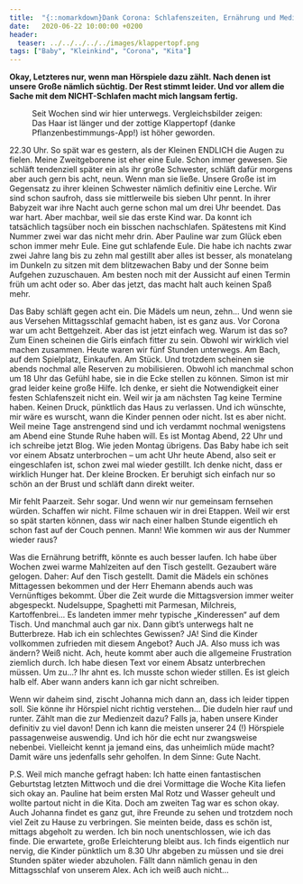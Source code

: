 ```yaml
---
title:  "{::nomarkdown}Dank Corona: Schlafenszeiten, Ernährung und Mediennutzung völlig eskaliert{:/}"
date:   2020-06-22 10:00:00 +0200
header:
  teaser: ../../../../../images/klappertopf.png
tags: ["Baby", "Kleinkind", "Corona", "Kita"]
---
```


**Okay, Letzteres nur, wenn man Hörspiele dazu zählt. Nach denen ist unsere Große nämlich süchtig. Der Rest stimmt leider. Und vor allem die Sache mit dem NICHT-Schlafen macht mich langsam fertig.**

<figure>
  <img src="../../../../../images/klappertopf.png" alt="">
  <figcaption>Seit Wochen sind wir hier unterwegs. Vergleichsbilder zeigen: Das Haar ist länger und der zottige Klappertopf (danke Pflanzenbestimmungs-App!) ist höher geworden.</figcaption>
</figure>

22.30 Uhr. So spät war es gestern, als der Kleinen ENDLICH die Augen zu fielen. Meine Zweitgeborene ist eher eine Eule. Schon immer gewesen. Sie schläft tendenziell später ein als ihr große Schwester, schläft dafür morgens aber auch gern bis acht, neun. Wenn man sie ließe. Unsere Große ist im Gegensatz zu ihrer kleinen Schwester nämlich definitiv eine Lerche. Wir sind schon saufroh, dass sie mittlerweile bis sieben Uhr pennt. In ihrer Babyzeit war ihre Nacht auch gerne schon mal um drei Uhr beendet. Das war hart. Aber machbar, weil sie das erste Kind war. Da konnt ich tatsächlich tagsüber noch ein bisschen nachschlafen. Spätestens mit Kind Nummer zwei war das nicht mehr drin. Aber Pauline war zum Glück eben schon immer mehr Eule. Eine gut schlafende Eule. Die habe ich nachts zwar zwei Jahre lang bis zu zehn mal gestillt aber alles ist besser, als monatelang im Dunkeln zu sitzen mit dem blitzewachen Baby und der Sonne beim Aufgehen zuzuschauen. Am besten noch mit der Aussicht auf einen Termin früh um acht oder so. Aber das jetzt, das macht halt auch keinen Spaß mehr.

Das Baby schläft gegen acht ein. Die Mädels um neun, zehn… Und wenn sie aus Versehen Mittagsschlaf gemacht haben, ist es ganz aus. Vor Corona war um acht Bettgehzeit. Aber das ist jetzt einfach weg. Warum ist das so? Zum Einen scheinen die Girls einfach fitter zu sein. Obwohl wir wirklich viel machen zusammen. Heute waren wir fünf Stunden unterwegs. Am Bach, auf dem Spielplatz, Einkaufen. Am Stück. Und trotzdem scheinen sie abends nochmal alle Reserven zu mobilisieren. Obwohl ich manchmal schon um 18 Uhr das Gefühl habe, sie in die Ecke stellen zu können. Simon ist mir grad leider keine große Hilfe. Ich denke, er sieht die Notwendigkeit einer festen Schlafenszeit nicht ein. Weil wir ja am nächsten Tag keine Termine haben. Keinen Druck, pünktlich das Haus zu verlassen. Und ich wünschte, mir wäre es wurscht, wann die Kinder pennen oder nicht. Ist es aber nicht. Weil meine Tage anstrengend sind und ich verdammt nochmal wenigstens am Abend eine Stunde Ruhe haben will. Es ist Montag Abend, 22 Uhr und ich schreibe jetzt Blog. Wie jeden Montag übrigens. Das Baby habe ich seit vor einem Absatz unterbrochen – um  acht Uhr heute Abend, also seit er eingeschlafen ist, schon zwei mal wieder gestillt. Ich denke nicht, dass er wirklich Hunger hat. Der kleine Brocken. Er beruhigt sich einfach nur so schön an der Brust und schläft dann direkt weiter. 

Mir fehlt Paarzeit. Sehr sogar. Und wenn wir nur gemeinsam fernsehen würden. Schaffen wir nicht. Filme schauen wir in drei Etappen. Weil wir erst so spät starten können, dass wir nach einer halben Stunde eigentlich eh schon fast auf der Couch pennen. Mann! Wie kommen wir aus der Nummer wieder raus?

Was die Ernährung betrifft, könnte es auch besser laufen. Ich habe über Wochen zwei warme Mahlzeiten auf den Tisch gestellt. Gezaubert wäre gelogen. Daher: Auf den Tisch gestellt. Damit die Mädels ein schönes Mittagessen bekommen und der Herr Ehemann abends auch was Vernünftiges bekommt. Über die Zeit wurde die Mittagsversion immer weiter abgespeckt. Nudelsuppe, Spaghetti mit Parmesan, Milchreis, Kartoffenbrei… Es landeten immer mehr typische „Kinderessen“ auf dem Tisch. Und manchmal auch gar nix. Dann gibt’s unterwegs halt ne Butterbreze. Hab ich ein schlechtes Gewissen? JA! Sind die Kinder vollkommen zufrieden mit diesem Angebot? Auch JA. Also muss ich was ändern? Weiß nicht. Ach, heute kommt aber auch die allgemeine Frustration ziemlich durch. Ich habe diesen Text vor einem Absatz unterbrechen müssen. Um zu…? Ihr ahnt es. Ich musste schon wieder stillen. Es ist gleich halb elf. Aber wann anders kann ich gar nicht schreiben. 

Wenn wir daheim sind, zischt Johanna mich dann an, dass ich leider tippen soll. Sie könne ihr Hörspiel nicht richtig verstehen… Die dudeln hier rauf und runter. Zählt man die zur Medienzeit dazu? Falls ja, haben unsere Kinder definitiv zu viel davon! Denn ich kann die meisten unserer 24 (!) Hörspiele passagenweise auswendig. Und ich hör die echt nur zwangsweise nebenbei. Vielleicht kennt ja jemand eins, das unheimlich müde macht? Damit wäre uns jedenfalls sehr geholfen. In dem Sinne: Gute Nacht.

P.S. Weil mich manche gefragt haben: Ich hatte einen fantastischen Geburtstag letzten Mittwoch und die drei Vormittage die Woche Kita liefen sich okay an. Pauline hat beim ersten Mal Rotz und Wasser geheult und wollte partout nicht in die Kita. Doch am zweiten Tag war es schon okay. Auch Johanna findet es ganz gut, ihre Freunde zu sehen und trotzdem noch viel Zeit zu Hause zu verbringen. Sie meinten beide, dass es schön ist, mittags abgeholt zu werden. Ich bin noch unentschlossen, wie ich das finde. Die erwartete, große Erleichterung bleibt aus. Ich finds eigentlich nur nervig, die Kinder pünktlich um 8.30 Uhr abgeben zu müssen und sie drei Stunden später wieder abzuholen. Fällt dann nämlich genau in den Mittagsschlaf von unserem Alex. Ach ich weiß auch nicht…


  












 






 





  


  






					 


 
 








